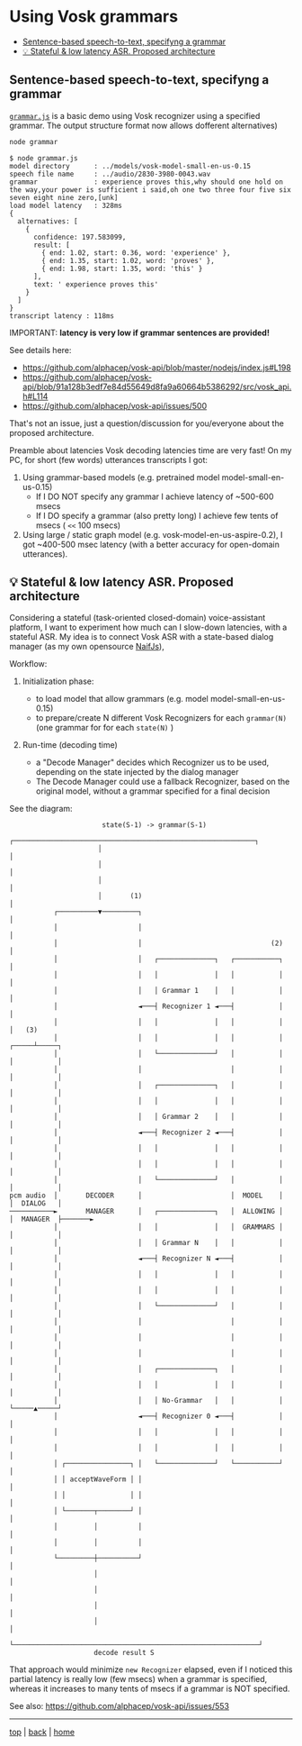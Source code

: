 # Using Vosk grammars

- [Sentence-based speech-to-text, specifyng a grammar](#sentence-based-speech-to-text-specifyng-a-grammar)
- [💡 Stateful & low latency ASR. Proposed architecture](#-stateful--low-latency-asr-proposed-architecture)


## Sentence-based speech-to-text, specifyng a grammar   

[`grammar.js`](grammar.js) is a basic demo using Vosk recognizer using a specified grammar.
The output structure format now allows dofferent alternatives)

```bash
node grammar
```
```
$ node grammar.js
model directory      : ../models/vosk-model-small-en-us-0.15
speech file name     : ../audio/2830-3980-0043.wav
grammar              : experience proves this,why should one hold on the way,your power is sufficient i said,oh one two three four five six seven eight nine zero,[unk]
load model latency   : 328ms
{
  alternatives: [
    {
      confidence: 197.583099,
      result: [
        { end: 1.02, start: 0.36, word: 'experience' },
        { end: 1.35, start: 1.02, word: 'proves' },
        { end: 1.98, start: 1.35, word: 'this' }
      ],
      text: ' experience proves this'
    }
  ]
}
transcript latency : 118ms
```

IMPORTANT: 
**latency is very low if grammar sentences are provided!**

See details here: 
- https://github.com/alphacep/vosk-api/blob/master/nodejs/index.js#L198
- https://github.com/alphacep/vosk-api/blob/91a128b3edf7e84d55649d8fa9a60664b5386292/src/vosk_api.h#L114
- https://github.com/alphacep/vosk-api/issues/500

That's not an issue, just a question/discussion for you/everyone about the proposed architecture.

Preamble about latencies
Vosk decoding latencies time are very fast! On my PC, for short (few words) utterances transcripts I got:

1. Using grammar-based models (e.g. pretrained model model-small-en-us-0.15) 
   - If I DO NOT specify any grammar I achieve latency of ~500-600 msecs 
   - If I DO specify a grammar (also pretty long) I achieve few tents of msecs ( `<<` 100 msecs)
2. Using large / static graph model (e.g. vosk-model-en-us-aspire-0.2), I got ~400-500 msec latency (with a better accuracy for open-domain utterances). 


## 💡 Stateful & low latency ASR. Proposed architecture

Considering a stateful (task-oriented closed-domain) voice-assistant platform, I want to experiment how much can I slow-down latencies, with a stateful ASR. My idea is to connect Vosk ASR with a state-based dialog manager (as my own opensource [NaifJs](https://github.com/solyarisoftware/naifjs)),

Workflow:

1. Initialization phase:
   - to load model that allow grammars (e.g. model model-small-en-us-0.15) 
   -  to prepare/create N different Vosk Recognizers for each `grammar(N) ` (one grammar for for each `state(N)` ) 

 2. Run-time (decoding time)
    - a "Decode Manager" decides which Recognizer us to be used, depending on the state injected by the dialog manager
    - The Decode Manager could use a fallback Recognizer, based on the original model, without a grammar specified for a final decision

See the diagram:

```
                       state(S-1) -> grammar(S-1)
                      ┌────────────────────────────────────────────────────────────┐
                      │                                                            │
                      │                                                            │
                      │                                                            │
                      │       (1)                                                  │
           ┌──────────▼─────────┐                                                  │
           │                    │                                                  │
           │                    │                                (2)               │
           │                    │   ┌──────────────┐   ┌───────────┐               │
           │                    │   │              │   │           │               │
           │                    │   │ Grammar 1    │   │           │               │
           │                    ◄───┤ Recognizer 1 ◄───┤           │               │
           │                    │   │              │   │           │               │   (3)
           │                    │   │              │   │           │         ┌─────┴─────┐
           │                    │   └──────────────┘   │           │         │           │
           │                    │                      │           │         │           │
           │                    │   ┌──────────────┐   │           │         │           │
           │                    │   │              │   │           │         │           │
           │                    │   │ Grammar 2    │   │           │         │           │
           │                    ◄───┤ Recognizer 2 ◄───┤           │         │           │
           │                    │   │              │   │           │         │           │
           │                    │   │              │   │           │         │           │
           │                    │   └──────────────┘   │           │         │           │
pcm audio  │       DECODER      │                      │  MODEL    │         │  DIALOG   │
───────────►       MANAGER      │   ┌──────────────┐   │  ALLOWING │         │  MANAGER  ├───────►
           │                    │   │              │   │  GRAMMARS │         │           │
           │                    │   │ Grammar N    │   │           │         │           │
           │                    ◄───┤ Recognizer N ◄───┤           │         │           │
           │                    │   │              │   │           │         │           │
           │                    │   │              │   │           │         │           │
           │                    │   └──────────────┘   │           │         │           │
           │                    │                      │           │         │           │
           │                    │                      │           │         │           │
           │                    │                      │           │         │           │
           │                    │   ┌──────────────┐   │           │         │           │
           │                    │   │              │   │           │         │           │
           │                    │   │ No-Grammar   │   │           │         └─────▲─────┘
           │                    ◄───┤ Recognizer 0 ◄───┤           │               │
           │                    │   │              │   │           │               │
           │                    │   │              │   │           │               │
           │ ┌────────────────┐ │   └──────────────┘   └───────────┘               │
           │ │ acceptWaveForm │ │                                                  │
           │ │                │ │                                                  │
           │ └───────┬────────┘ │                                                  │
           │         │          │                                                  │
           │         │          │                                                  │
           └─────────┼──────────┘                                                  │
                     │                                                             │
                     │                                                             │
                     │                                                             │
                     │                                                             │
                     └─────────────────────────────────────────────────────────────┘
                     decode result S
```

That approach would minimize `new Recognizer` elapsed, even if I noticed this partial latency is really low (few msecs) when a grammar is specified, 
whereas it increases to many tents of msecs if a grammar is NOT specified.

See also: https://github.com/alphacep/vosk-api/issues/553


---

[top](#) | [back](README.md) | [home](../README.md)


